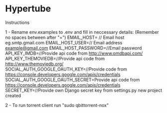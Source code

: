 # Hypertube
Instructions

1 - Rename env.examples to .env and fill in neccessary details: (Remember no spaces between after "=")
    EMAIL_HOST= // Email host eg.smtp.gmail.com
    EMAIL_HOST_USER=// Email address example@gmail.com 
    EMAIL_HOST_PASSWORD=//Email password
    API_KEY_IMDB=//Provide api code from http://www.omdbapi.com/
    API_KEY_THEMOVIEDB=//Provide api code from http://www.themoviedb.org/ 
    SOCIAL_AUTH_GOOGLE_OAUTH_KEY=//Provide code from https://console.developers.google.com/apis/credentials
    SOCIAL_AUTH_GOOGLE_OAUTH_SECRET=Provide api code from https://console.developers.google.com/apis/credentials
    SECRET_KEY=//Provide own Django secret key from settings.py new project created
    
2 - To run torrent client run "sudo qbittorrent-nox"


